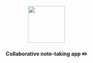 <div style="margin-top:80px; margin-bottom: 20px;">
<a href="https://solidnotes.app">
  <p align="center">
   <img height=100 src="https://ik.imagekit.io/drs/SolidNotes/solidnotes_JS3oRboQwlo.svg" />
  </p>
</a>
</div>
<p align="center">
  <strong>
    Collaborative note-taking app ✏️
</strong>
</p>

<div align="center"></div>
